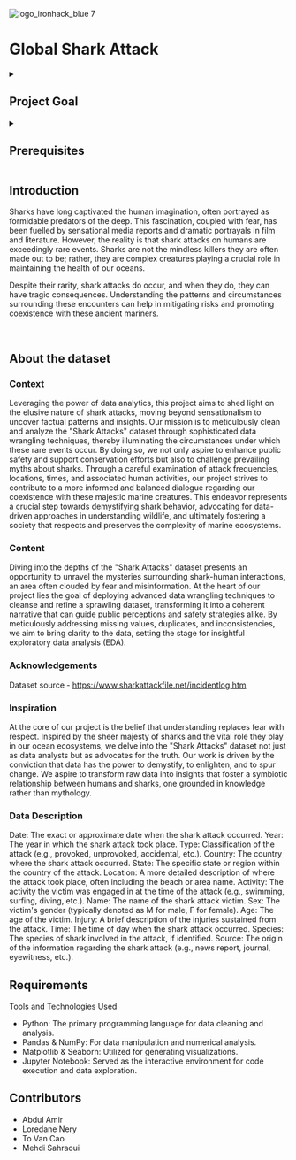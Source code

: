 ![logo_ironhack_blue 7](https://user-images.githubusercontent.com/23629340/40541063-a07a0a8a-601a-11e8-91b5-2f13e4e6b441.png)

# Global Shark Attack
<details>
  <summary>
   <h2>Project Goal</h2>
  </summary>

  Data Wrangling Quest will help focus your efforts and ensure you gain valuable skills from the project.

  With completion of this project, we will be able to 
  - Understand the basics of data wrangling
  - Master data cleaning techniques
  - Enhance problem-solving and hypothesis-testing skills
  - Develop exploratory data analysis (EDA) capabilities
  - Improve teamwork and collaboration skills
  - Advance coding and project management practices:
  - Prepare and deliver effective presentations

  <br>
  <hr> 

</details>

<details>
  <summary>
   <h2>Prerequisites</h2>
  </summary>

Before this starting this project, you should have learnt about:

- Data types, operators and structures
- Flow control (if-else statements and loops)
- Functions
- Filters
- Pandas and Numpy
- Basic Statistics
 
  <br>
  <hr> 

</details>


## Introduction

Sharks have long captivated the human imagination, often portrayed as formidable predators of the deep. This fascination, coupled with fear, has been fuelled by sensational media reports and dramatic portrayals in film and literature. However, the reality is that shark attacks on humans are exceedingly rare events. Sharks are not the mindless killers they are often made out to be; rather, they are complex creatures playing a crucial role in maintaining the health of our oceans.

Despite their rarity, shark attacks do occur, and when they do, they can have tragic consequences. Understanding the patterns and circumstances surrounding these encounters can help in mitigating risks and promoting coexistence with these ancient mariners.

<br>



## About the dataset

### Context
Leveraging the power of data analytics, this project aims to shed light on the elusive nature of shark attacks, moving beyond sensationalism to uncover factual patterns and insights. Our mission is to meticulously clean and analyze the "Shark Attacks" dataset through sophisticated data wrangling techniques, thereby illuminating the circumstances under which these rare events occur. By doing so, we not only aspire to enhance public safety and support conservation efforts but also to challenge prevailing myths about sharks. Through a careful examination of attack frequencies, locations, times, and associated human activities, our project strives to contribute to a more informed and balanced dialogue regarding our coexistence with these majestic marine creatures. This endeavor represents a crucial step towards demystifying shark behavior, advocating for data-driven approaches in understanding wildlife, and ultimately fostering a society that respects and preserves the complexity of marine ecosystems.

### Content
Diving into the depths of the "Shark Attacks" dataset presents an opportunity to unravel the mysteries surrounding shark-human interactions, an area often clouded by fear and misinformation. At the heart of our project lies the goal of deploying advanced data wrangling techniques to cleanse and refine a sprawling dataset, transforming it into a coherent narrative that can guide public perceptions and safety strategies alike. By meticulously addressing missing values, duplicates, and inconsistencies, we aim to bring clarity to the data, setting the stage for insightful exploratory data analysis (EDA).

### Acknowledgements
Dataset source - https://www.sharkattackfile.net/incidentlog.htm

### Inspiration
At the core of our project is the belief that understanding replaces fear with respect. Inspired by the sheer majesty of sharks and the vital role they play in our ocean ecosystems, we delve into the "Shark Attacks" dataset not just as data analysts but as advocates for the truth. Our work is driven by the conviction that data has the power to demystify, to enlighten, and to spur change. We aspire to transform raw data into insights that foster a symbiotic relationship between humans and sharks, one grounded in knowledge rather than mythology.

### Data Description

Date: The exact or approximate date when the shark attack occurred.
Year: The year in which the shark attack took place.
Type: Classification of the attack (e.g., provoked, unprovoked, accidental, etc.).
Country: The country where the shark attack occurred.
State: The specific state or region within the country of the attack.
Location: A more detailed description of where the attack took place, often including the beach or area name.
Activity: The activity the victim was engaged in at the time of the attack (e.g., swimming, surfing, diving, etc.).
Name: The name of the shark attack victim.
Sex: The victim's gender (typically denoted as M for male, F for female).
Age: The age of the victim.
Injury: A brief description of the injuries sustained from the attack.
Time: The time of day when the shark attack occurred.
Species: The species of shark involved in the attack, if identified.
Source: The origin of the information regarding the shark attack (e.g., news report, journal, eyewitness, etc.).


## Requirements
Tools and Technologies Used
- Python: The primary programming language for data cleaning and analysis.
- Pandas & NumPy: For data manipulation and numerical analysis.
- Matplotlib & Seaborn: Utilized for generating visualizations.
- Jupyter Notebook: Served as the interactive environment for code execution and data exploration.


## Contributors
- Abdul Amir
- Loredane Nery
- To Van Cao
- Mehdi Sahraoui

